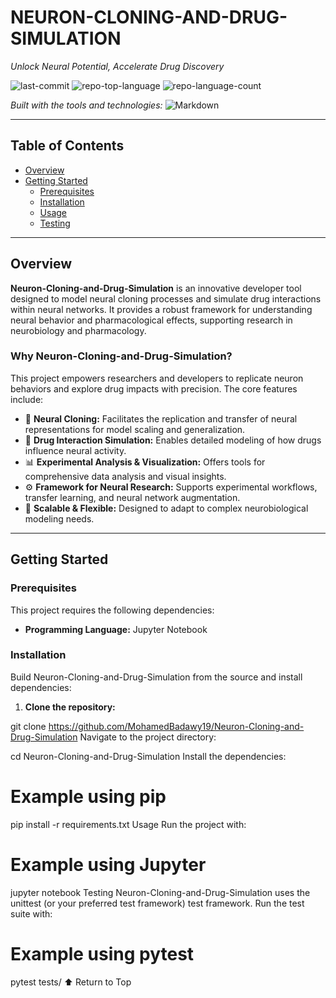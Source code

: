 # NEURON-CLONING-AND-DRUG-SIMULATION
*Unlock Neural Potential, Accelerate Drug Discovery*

![last-commit](https://img.shields.io/github/last-commit/MohamedBadawy19/Neuron-Cloning-and-Drug-Simulation?style=flat&logo=git&logoColor=white&color=0080ff)
![repo-top-language](https://img.shields.io/github/languages/top/MohamedBadawy19/Neuron-Cloning-and-Drug-Simulation?style=flat&color=0080ff)
![repo-language-count](https://img.shields.io/github/languages/count/MohamedBadawy19/Neuron-Cloning-and-Drug-Simulation?style=flat&color=0080ff)

*Built with the tools and technologies:*
![Markdown](https://img.shields.io/badge/Markdown-000000.svg?style=flat&logo=Markdown&logoColor=white)

---

## Table of Contents
- [Overview](#overview)
- [Getting Started](#getting-started)
  - [Prerequisites](#prerequisites)
  - [Installation](#installation)
  - [Usage](#usage)
  - [Testing](#testing)

---

## Overview

**Neuron-Cloning-and-Drug-Simulation** is an innovative developer tool designed to model neural cloning processes and simulate drug interactions within neural networks. It provides a robust framework for understanding neural behavior and pharmacological effects, supporting research in neurobiology and pharmacology.

### Why Neuron-Cloning-and-Drug-Simulation?

This project empowers researchers and developers to replicate neuron behaviors and explore drug impacts with precision. The core features include:

- 🎯 **Neural Cloning:** Facilitates the replication and transfer of neural representations for model scaling and generalization.
- 🧪 **Drug Interaction Simulation:** Enables detailed modeling of how drugs influence neural activity.
- 📊 **Experimental Analysis & Visualization:** Offers tools for comprehensive data analysis and visual insights.
- ⚙️ **Framework for Neural Research:** Supports experimental workflows, transfer learning, and neural network augmentation.
- 🚀 **Scalable & Flexible:** Designed to adapt to complex neurobiological modeling needs.

---

## Getting Started

### Prerequisites

This project requires the following dependencies:

- **Programming Language:** Jupyter Notebook

### Installation

Build Neuron-Cloning-and-Drug-Simulation from the source and install dependencies:

1. **Clone the repository:**

git clone https://github.com/MohamedBadawy19/Neuron-Cloning-and-Drug-Simulation
Navigate to the project directory:

cd Neuron-Cloning-and-Drug-Simulation
Install the dependencies:

# Example using pip
pip install -r requirements.txt
Usage
Run the project with:

# Example using Jupyter
jupyter notebook
Testing
Neuron-Cloning-and-Drug-Simulation uses the unittest (or your preferred test framework) test framework. Run the test suite with:

# Example using pytest
pytest tests/
⬆ Return to Top
